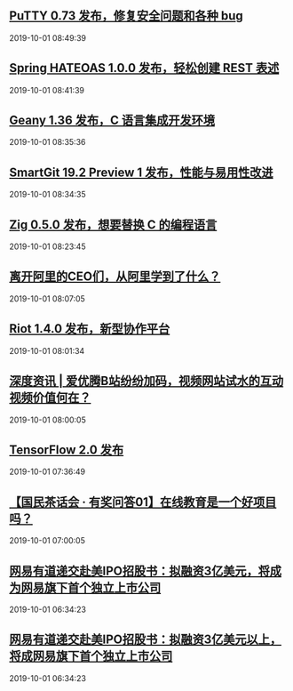 ## <a href="https://www.oschina.net/news/110275/putty-0-73-released" target="_blank">PuTTY 0.73 发布，修复安全问题和各种 bug</a>
2019-10-01 08:49:39 
## <a href="https://www.oschina.net/news/110273/spring-hateoas-1-0-0-release-released" target="_blank">Spring HATEOAS 1.0.0 发布，轻松创建 REST 表述</a>
2019-10-01 08:41:39 
## <a href="https://www.oschina.net/news/110272/geany-1-36-released" target="_blank">Geany 1.36 发布，C 语言集成开发环境</a>
2019-10-01 08:35:36 
## <a href="https://www.oschina.net/news/110271/smartgit-19-2-p1-released" target="_blank">SmartGit 19.2 Preview 1 发布，性能与易用性改进</a>
2019-10-01 08:34:35 
## <a href="https://www.oschina.net/news/110270/zig-0-5-0-released" target="_blank">Zig 0.5.0 发布，想要替换 C 的编程语言</a>
2019-10-01 08:23:45 
## <a href="http://36kr.com/p/5251202.html?ktm_source=feed" target="_blank">离开阿里的CEO们，从阿里学到了什么？</a>
2019-10-01 08:07:05 
## <a href="https://www.oschina.net/news/110269/riot-1-4-0-released" target="_blank">Riot 1.4.0 发布，新型协作平台</a>
2019-10-01 08:01:34 
## <a href="http://36kr.com/p/5252091.html?ktm_source=feed" target="_blank">深度资讯 | 爱优腾B站纷纷加码，视频网站试水的互动视频价值何在？</a>
2019-10-01 08:00:05 
## <a href="https://www.oschina.net/news/110268/tensorflow-2-0-released" target="_blank">TensorFlow 2.0 发布</a>
2019-10-01 07:36:49 
## <a href="http://36kr.com/p/5252229.html?ktm_source=feed" target="_blank">【国民茶话会 · 有奖问答01】在线教育是一个好项目吗？</a>
2019-10-01 07:00:05 
## <a href="http://36kr.com/p/5252269.html?ktm_source=feed" target="_blank">网易有道递交赴美IPO招股书：拟融资3亿美元，将成为网易旗下首个独立上市公司</a>
2019-10-01 06:34:23 
## <a href="http://36kr.com/p/5252269.html?ktm_source=feed" target="_blank">网易有道递交赴美IPO招股书：拟融资3亿美元以上，将成网易旗下首个独立上市公司</a>
2019-10-01 06:34:23 
